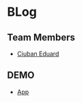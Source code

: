# BLog

## Team Members

- [Ciuban Eduard](https://github.com/eduard96c)

## DEMO

- [App](https://eduard96c.github.io/blog/)
